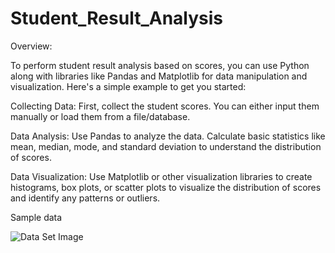 # Student_Result_Analysis

Overview:

To perform student result analysis based on scores, you can use Python along with libraries like Pandas and Matplotlib for data manipulation and visualization. Here's a simple example to get you started:

Collecting Data: First, collect the student scores. You can either input them manually or load them from a file/database.

Data Analysis: Use Pandas to analyze the data. Calculate basic statistics like mean, median, mode, and standard deviation to understand the distribution of scores.

Data Visualization: Use Matplotlib or other visualization libraries to create histograms, box plots, or scatter plots to visualize the distribution of scores and identify any patterns or outliers.


Sample data

![Data Set Image](https://github.com/Pintu1802/Student_Result_Analysis/assets/126938670/0c606e1b-99a4-4ba6-beb3-e099e9279e1d)
